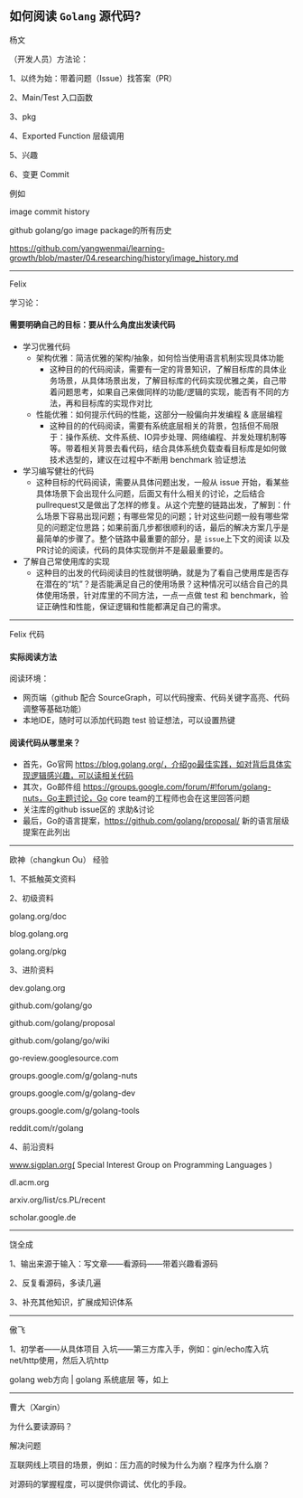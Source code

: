 ## 如何阅读 `Golang` 源代码?

杨文



（开发人员）方法论：

1、以终为始：带着问题（Issue）找答案（PR）

2、Main/Test 入口函数

3、pkg

4、Exported Function 层级调用

5、兴趣

6、变更 Commit

例如

image commit history

github golang/go image package的所有历史

https://github.com/yangwenmai/learning-growth/blob/master/04.researching/history/image_history.md



----

Felix

学习论：

#### 需要明确自己的目标：要从什么角度出发读代码



- 学习优雅代码
  - 架构优雅：简洁优雅的架构/抽象，如何恰当使用语言机制实现具体功能
    - 这种目的的代码阅读，需要有一定的背景知识，了解目标库的具体业务场景，从具体场景出发，了解目标库的代码实现优雅之美，自己带着问题思考，如果自己来做同样的功能/逻辑的实现，能否有不同的方法，再和目标库的实现作对比
  - 性能优雅：如何提示代码的性能，这部分一般偏向并发编程 & 底层编程
    - 这种目的的代码阅读，需要有系统底层相关的背景，包括但不局限于：操作系统、文件系统、IO异步处理、网络编程、并发处理机制等等。带着相关背景去看代码，结合具体系统负载查看目标库是如何做技术选型的，建议在过程中不断用 benchmark 验证想法
- 学习编写健壮的代码
  - 这种目标的代码阅读，需要从具体问题出发，一般从 issue 开始，看某些具体场景下会出现什么问题，后面又有什么相关的讨论，之后结合pullrequest又是做出了怎样的修复。从这个完整的链路出发，了解到：什么场景下容易出现问题；有哪些常见的问题；针对这些问题一般有哪些常见的问题定位思路；如果前面几步都很顺利的话，最后的解决方案几乎是最简单的步骤了。整个链路中最重要的部分，是 `issue`上下文的阅读 以及 PR讨论的阅读，代码的具体实现倒并不是最最重要的。
- 了解自己常使用库的实现
  - 这种目的出发的代码阅读目的性就很明确，就是为了看自己使用库是否存在潜在的“坑”？是否能满足自己的使用场景？这种情况可以结合自己的具体使用场景，针对库里的不同方法，一点一点做 test 和 benchmark，验证正确性和性能，保证逻辑和性能都满足自己的需求。



----

Felix 代码

#### 实际阅读方法

阅读环境：

- 网页端（github 配合 SourceGraph，可以代码搜索、代码关键字高亮、代码调整等基础功能）
- 本地IDE，随时可以添加代码跑 test 验证想法，可以设置热键



#### 阅读代码从哪里来？

- 首先，Go官网 https://blog.golang.org/，介绍go最佳实践，如对背后具体实现逻辑感兴趣，可以读相关代码
- 其次，Go邮件组 https://groups.google.com/forum/#!forum/golang-nuts，Go主题讨论，Go core team的工程师也会在这里回答问题
- 关注库的github issue区的 求助&讨论
- 最后，Go的语言提案，https://github.com/golang/proposal/ 新的语言层级提案在此列出



----

欧神（changkun Ou） 经验

1、不抵触英文资料



2、初级资料

golang.org/doc

blog.golang.org

golang.org/pkg



3、进阶资料

dev.golang.org

github.com/golang/go

github.com/golang/proposal

github.com/golang/go/wiki

go-review.googlesource.com

groups.google.com/g/golang-nuts

groups.google.com/g/golang-dev

groups.google.com/g/golang-tools

reddit.com/r/golang



4、前沿资料

www.sigplan.org( Special Interest Group on Programming Languages )

dl.acm.org

arxiv.org/list/cs.PL/recent

scholar.google.de 



----

饶全成

1、输出来源于输入：写文章——看源码——带着兴趣看源码

2、反复看源码，多读几遍

3、补充其他知识，扩展成知识体系



----



傲飞

1、初学者——从具体项目 入坑——第三方库入手，例如：gin/echo库入坑 net/http使用，然后入坑http

golang web方向 | golang 系统底层   等，如上



----

曹大（Xargin）



为什么要读源码？

解决问题



互联网线上项目的场景，例如：压力高的时候为什么为崩？程序为什么崩？

对源码的掌握程度，可以提供你调试、优化的手段。